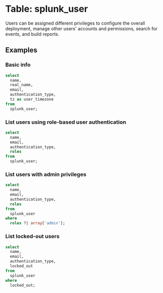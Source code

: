 # Table: splunk_user

Users can be assigned different privileges to configure the overall deployment,
manage other users' accounts and permissions, search for events, and build
reports.

## Examples

### Basic info

```sql
select
  name,
  real_name,
  email,
  authentication_type,
  tz as user_timezone
from
  splunk_user;
```

### List users using role-based user authentication

```sql
select
  name,
  email,
  authentication_type,
  roles
from
  splunk_user;
```

### List users with admin privileges

```sql
select
  name,
  email,
  authentication_type,
  roles
from
  splunk_user
where
  roles ?| array['admin'];
```

### List locked-out users

```sql
select
  name,
  email,
  authentication_type,
  locked_out
from
  splunk_user
where
  locked_out;
```
